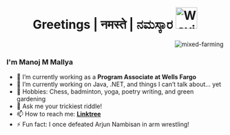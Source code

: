 <h1 align="center"> 
 Greetings  |  नमस्ते  |  ನಮಸ್ಕಾರ  <img src="https://media.giphy.com/media/2vDJLn6LzoSSIJe3Xj/giphy.gif" alt="Waving hand animated gif" height="50" width="50" /> 
</h1>

<!-- wave hand gif : https://raw.githubusercontent.com/nixin72/nixin72/master/wave.gif -->

<!-- <br><br> -->
<!-- <p  align="center"><img src="https://user-images.githubusercontent.com/56001279/169039511-a3887a25-f6aa-449c-a269-82372aaa8618.gif" width="300" height="250" align ="center"> -->



 
<!--[![@manoj7's Holopin board](https://holopin.io/api/user/board?user=manoj7)](https://holopin.io/@manoj7) -->
<!-- [![An image of @manoj7's Holopin badges, which is a link to view their full Holopin profile](https://holopin.me/manoj7)](https://holopin.io/@manoj7) -->

<!-- --- -->

<!-- <h1 align="center"> Profile Statistics <img src="https://static.wixstatic.com/media/952b89_15788471bd4d45cc814470003cfe62b2~mv2.gif" width="35"/> </h1> -->



<!-- ![Profile Views](https://komarev.com/ghpvc/?username=your-github-mixed-farming&color=f09d02&style=for-the-badge) <br> -->

<p align="right"> <img src="https://komarev.com/ghpvc/?username=your-github-mixed-farming&color=f09d02&style=for-the-badge" alt="mixed-farming" /> </p> 


### I'm Manoj M Mallya

- 💼 I’m currently working as a **Program Associate at Wells Fargo**
- 🔭 I’m currently working on Java, .NET, and things I can’t talk about… yet
- 🌱 Hobbies: Chess, badminton, yoga, poetry writing, and green gardening
- 💬 Ask me your trickiest riddle!
- 📫 How to reach me: **[Linktree](https://linktr.ee/manojmallya)**
- ⚡ Fun fact: I once defeated Arjun Nambisan in arm wrestling!

<!-- 
- 👯 I’m looking to collaborate on 
- 🤔 I’m looking for help with
- 💬 Ask me about  
- 😄 Pronouns:   
- ⚡ Fun fact: -->


<!-- <p align="center">
  <img src="https://github-readme-stats.vercel.app/api?username=mixed-farming&show_icons=true&rank_icon=github&theme=vision-friendly-dark" alt="Manoj's GitHub Stats" /><br>
   <img src="https://github-readme-stats.vercel.app/api/top-langs/?username=mixed-farming&layout=compact&theme=vision-friendly-dark&langs_count=10" /><br>
  <img src="https://github-readme-streak-stats.herokuapp.com/?user=mixed-farming&theme=vision-friendly-dark" alt="Manoj's GitHub Stats" /><br>
</p> -->

<!--  <a href="https://github.com/mixed-farming/github-readme-activity-graph"><img alt="Manoj's Activity Graph" src="https://activity-graph.herokuapp.com/graph?username=mixed-farming&bg_color=0D1117&color=5BCDEC&line=5BCDEC&point=FFFFFF&hide_border=true" /></a> -->


<!--
**mixed-farming/mixed-farming** is a ✨ _special_ ✨ repository because its `README.md` (this file) appears on your GitHub profile.

Here are some ideas to get you started:

- 🔭 I’m currently working on ...
- 🌱 I’m currently learning ...
- 👯 I’m looking to collaborate on ...
- 🤔 I’m looking for help with ...
- 💬 Ask me about ...
- 📫 How to reach me: ...
- 😄 Pronouns: ...
- ⚡ Fun fact: ...
-->



